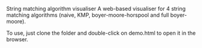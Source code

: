 String matching algorithm visualiser
A web-based visualiser for 4 string matching algorithms (naive, KMP, boyer-moore-horspool and full boyer-moore).

To use, just clone the folder and double-click on demo.html to open it in the browser.
